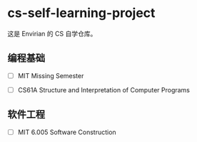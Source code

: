# cs-self-learning-project

这是 Envirian 的 CS 自学仓库。

## 编程基础

- [ ] MIT Missing Semester

- [ ] CS61A Structure and Interpretation of Computer Programs

## 软件工程

- [ ] MIT 6.005 Software Construction